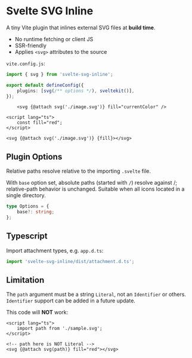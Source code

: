 # Svelte SVG Inline

A tiny Vite plugin that inlines external SVG files at **build time**.

- No runtime fetching or client JS
- SSR-friendly
- Applies `<svg>` attributes to the source

`vite.config.js`:

```ts
import { svg } from 'svelte-svg-inline';

export default defineConfig({
	plugins: [svg(/** options */), sveltekit()],
});
```

```svelte
	<svg {@attach svg('./image.svg')} fill="currentColor" />
```

```svelte
<script lang="ts">
	const fill="red";
</script>

<svg {@attach svg('./image.svg')} {fill}></svg>
```

## Plugin Options

Relative paths resolve relative to the importing `.svelte` file.

With `base` option set, absolute paths (started with `/`) resolve against <project-root>/<base>; relative-path behavior is unchanged.
Suitable when all icons located in a single directory.

```ts
type Options = {
	base?: string;
};
```

## Typescript

Import attachment types, e.g. `app.d.ts`:

```ts
import 'svelte-svg-inline/dist/attachment.d.ts';
```

## Limitation

The `path` argument must be a string `Literal`, not an `Identifier` or others.
`Identifier` support can be added in a future update.

This code will **NOT** work:

```svelte
<script lang="ts">
	import path from './sample.svg';
</script>

<!-- path here is NOT Literal -->
<svg {@attach svg(path)} fill="red"></svg>
```
